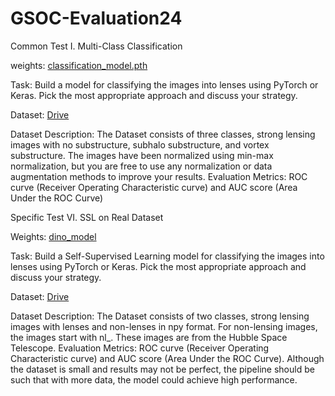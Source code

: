 # GSOC-Evaluation24


Common Test I. Multi-Class Classification

weights: [classification_model.pth](https://drive.google.com/file/d/1c9UipjdKYQyznsY2M7FbdvPbb6U_xRox/view?usp=sharing)

Task: Build a model for classifying the images into lenses using PyTorch or Keras. Pick the most appropriate approach and discuss your strategy.

Dataset: [Drive](https://drive.google.com/file/d/1ZEyNMEO43u3qhJAwJeBZxFBEYc_pVYZQ/view)

Dataset Description: The Dataset consists of three classes, strong lensing images with no substructure, subhalo substructure, and vortex substructure. The images have been normalized using min-max normalization, but you are free to use any normalization or data augmentation methods to improve your results.
Evaluation Metrics: ROC curve (Receiver Operating Characteristic curve) and AUC score (Area Under the ROC Curve) 

Specific Test VI. SSL on Real Dataset

Weights: [dino_model](https://drive.google.com/file/d/1NEniPHl9Q-89L5E6NLm2mOWm1LPAzBZX/view?usp=sharing)

Task: Build a Self-Supervised Learning model for classifying the images into lenses using PyTorch or Keras. Pick the most appropriate approach and discuss your strategy. 

Dataset: [Drive](https://drive.google.com/file/d/1aafE2nDp7S6j59sZcBIzP3FnQxVCmHCx/view)

Dataset Description: The Dataset consists of two classes, strong lensing images with lenses and non-lenses in npy format. For non-lensing images, the images start with nl_. These images are from the Hubble Space Telescope. 
Evaluation Metrics: ROC curve (Receiver Operating Characteristic curve) and AUC score (Area Under the ROC Curve). Although the dataset is small and results may not be perfect, the pipeline should be such that with more data, the model could achieve high performance. 
